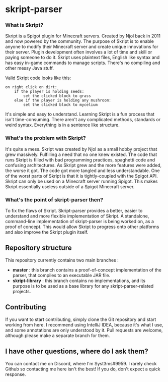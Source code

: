 # skript-parser

### What is Skript?
Skript is a Spigot plugin for Minecraft servers. Created by Njol back in 2011 and now powered by the community. The purpose of Skript is to enable anyone to modify their Minecraft server and create unique innovations for their server. Plugin development often involves a lot of time and skill or paying someone to do it. Skript uses plaintext files, English like syntax and has easy in-game commands to manage scripts. There's no compiling and other messy Java stuff. 

Valid Skript code looks like this:
```vba
on right click on dirt:
    if the player is holding seeds:
        set the clicked block to grass
    else if the player is holding any mushroom:
        set the clicked block to mycelium
```
It's simple and easy to understand. Learning Skript is a fun process that isn't time-consuming. There aren't any complicated methods, standards or weird syntax. Everything is in a sentence like structure.

### What's the problem with Skript?
It's quite a mess. Skript was created by Njol as a small hobby project that grew massively. Fulfilling a need that no one knew existed. The code that runs Skript is filled with bad programming practices, spaghetti code and confusing architectures. As Skript grew and the more features were added, the worse it got. The code got more tangled and less understandable. One of the worst parts of Skript is that it is tightly-coupled with the Spigot API. Skript can only be used on a Minecraft server running Spigot. This makes Skript essentially useless outside of a Spigot Minecraft server. 
### What's the point of skript-parser then?
To fix the flaws of Skript. Skript-parser provides a better, easier to understand and more flexible implementation of Skript. A standalone, command-line implementation of skript-parser is being worked on, as a proof of concept. This would allow Skript to progress onto other platforms and also improve the Skript plugin itself.
## Repository structure
This repository currently contains two main branches :
 * **master** : this branch contains a proof-of-concept implementation of the parser, that compiles to an executable JAR file.
 * **skript-library** : this branch contains no implementations, and its purpose is to be used as a base library for any skript-parser-related projects.

## Contributing 
If you want to start contributing, simply clone the Git repository and start working from here. I recommend using IntelliJ IDEA, because it's what I use, and some annotations are only understood by it.
Pull requests are welcome, although please make a separate branch for them.

## I have other questions, where do I ask them?
You can contact me on Discord, where I'm Syst3ms#9959. 
I rarely check Github so contacting me here isn't the best! If you do, don't expect a quick response.
